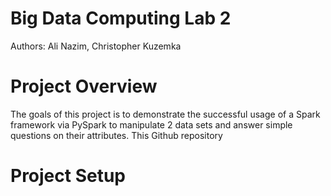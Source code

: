 # Big Data Computing Lab 2

Authors: Ali Nazim, Christopher Kuzemka

# Project Overview
The goals of this project is to demonstrate the successful usage of a Spark framework via PySpark to manipulate 2 data sets and answer simple questions on their attributes. This Github repository 


# Project Setup